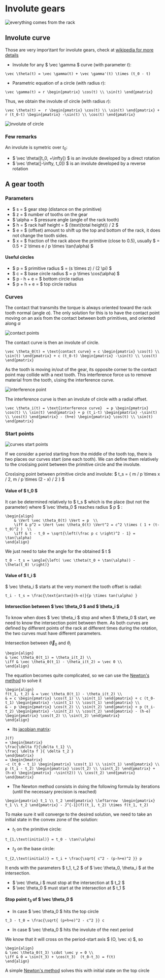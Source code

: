 Involute gears
==============


![everything comes from the rack](/schemes/gear-from-rack.png)


## Involute curve

Those are very impor\tant for involute gears, check at [wikipedia for more details](https://en.wikipedia.org/wiki/Involute)

- Involute for any $ \vec \gamma $ curve (with parameter $t$):     

```{math}
\vec \theta(t) = \vec \gamma(t) + \vec \gamma'(t) \times (t_0 - t)
```

- Parametric equation of a circle (with radius r):     
```{math}
\vec \gamma(t) = r \begin{pmatrix} \cos(t) \\ \sin(t) \end{pmatrix}
```
Thus, we obtain the involute of circle (with radius $r$):     
```{math}
\vec \theta(t) =  r \begin{pmatrix} \cos(t) \\ \sin(t) \end{pmatrix} + r (t_0-t) \begin{pmatrix} -\sin(t) \\ \cos(t) \end{pmatrix} 
```

![involute of circle](/schemes/gear-circle-involute.png)

### Few remarks

An involute is symetric over $t_0$: 
- $ \vec \theta([t_0, +\infty[) $    is an involute developed by a direct rotation
- $ \vec \theta(]-\infty, t_0]) $    is an involute developed by a reverse rotation

## A gear tooth

### Parameters

- $ s = $ gear step (distance on the primitive)
- $ z = $ number of tooths on the gear
- $ \alpha = $ pressure angle (angle of the rack tooth)
- $ h = $ rack half height = $ (\text{total height}) / 2 $
- $ e = $ (offset) amount to shift up the top and bottom of the rack, it does not change the tooth sides.
- $ x = $ fraction of the rack above the primitive (close to 0.5), usually $ = 0.5 + 2 \times  e / p \times \\tan(\alpha) $

#### Useful circles

- $ p = $ primitive radius $ = (s \times z) / (2 \pi)  $
- $ c = $ base circle radius $ = p \times \cos(\alpha) $
- $ p - h + e = $ bottom circle radius
- $ p + h + e = $ top circle radius

### Curves

The contact that transmits the torque is always oriented toward the rack tooth normal (angle $\alpha$).
The only solution for this is to have the contact point moving on an axis from the contact between both primitives, and oriented along $\alpha$

![contact points](/schemes/gear-contact-curve.png)

The contact curve is then an involute of circle.

```{math}
\vec \theta_0(t) = \text{contact curve} = c \begin{pmatrix} \cos(t) \\ \sin(t) \end{pmatrix} + c (t_0-t) \begin{pmatrix} -\sin(t) \\ \cos(t) \end{pmatrix} 
```

As the tooth is moving in/out of the gear, its opposite corner to the contact point may collide with a next tooth. This interference force us to remove material from the tooth, u\sing the interference curve.

![interference point](/schemes/gear-interference-curve.png)

The interference curve is then an involute of circle with a radial offset.

```{math}
\vec \theta_i(t) = \text{interference curve}  = p \begin{pmatrix} \cos(t) \\ \sin(t) \end{pmatrix} + p (t_i-t) \begin{pmatrix} -\sin(t) \\ \cos(t) \end{pmatrix} - (h+e) \begin{pmatrix} \cos(t) \\ \sin(t) \end{pmatrix}
```

<!-- ![curves of tooths identified](/schemes/gear-curves-identified.png) -->

### Start points

![curves start points](/schemes/gear-curves-start.png)

If we consider a period starting from the middle of the tooth top, there is two places our curves start (one each tooth). We can define them relatively to the cros\sing point between the primitive circle and the involute.

Cros\sing point between primitive circle and involute: $ t_s = \{ m / p  \times x / 2,  m / p \times (2 - x) / 2 \} $


#### Value of $ t_0 $

It can be determined relatively to $ t_s $ which is the place (but not the parameter) where $ \vec \theta_0 $ reaches radius $ p $ :

```{math}
\begin{align}
    & \Vert \vec \theta_0(t) \Vert = p  \\
    \iff & p^2 = \Vert \vec \theta_0(t) \Vert^2 = c^2 \times ( 1 + (t-t_0)^2 )  \\
    \iff & t - t_0 = \sqrt{\left(\frac p c \right)^2 - 1} = \tan(\alpha)
\end{align}
```

We just need to take the angle for the obtained $ t $

```{math}
t_0 - t_s = \angle{\left( \vec \theta(t_0 + \tan(\alpha)) - \theta(t_0) \right)} 
```

#### Value of $ t_i $

$ \vec \theta_i $ starts at the very moment the tooth offset is radial:

<!-- ![gear offset radial](/schemes/gear-offset-radial.png) -->

```{math}
t_i - t_s = \frac{\text{arctan}(h-e)}{p \times tan(\alpha) }
```

#### Intersection between $ \vec \theta_0 $ and $ \theta_i $

To know when does $ \vec \theta_i $ stop and when $ \theta_0 $ start, we need to know the intersection point between them. As both curves are defined by different points of the rack at different times during the rotation, the two curves must have different parameters.

Intersection between $\vec \theta_0$ and $\theta_i$

```{math}
\begin{align}
& \vec \theta_0(t_1) = \theta_i(t_2) \\
\iff & \vec \theta_0(t_1) - \theta_i(t_2) = \vec 0 \\
\end{align}
```

The equation becomes quite complicated, so we can use the [Newton's method](https://en.wikipedia.org/wiki/Newton%27s_method) to solve it

```{math}
\begin{align}
f(t_1, t_2) & = \vec \theta_0(t_1) - \theta_i(t_2) \\
& = c \begin{pmatrix} \cos(t_1) \\ \sin(t_1) \end{pmatrix} + c (t_0-t_1) \begin{pmatrix} -\sin(t_1) \\ \cos(t_1) \end{pmatrix} \\
& - p \begin{pmatrix} \cos(t_2) \\ \sin(t_2) \end{pmatrix} + p (t_i-t_2) \begin{pmatrix} -\sin(t_2) \\ \cos(t_2) \end{pmatrix} - (h-e) \begin{pmatrix} \cos(t_2) \\ \sin(t_2) \end{pmatrix}
\end{align}
```


- Its [jacobian matrix](https://en.wikipedia.org/wiki/Jacobian_matrix_and_determinant):

```{math}
J(f)
= \begin{bmatrix} 
\frac{\delta f}{\delta t_1} \\ 
\frac{ \delta f }{ \delta t_2 } 
\end{bmatrix}
= \begin{bmatrix}
-c (t_0 - t_1) \begin{pmatrix} \cos(t_1) \\ \sin(t_1) \end{pmatrix} \\
p (t_i - t_2) \begin{pmatrix} \cos(t_2) \\ \sin(t_2) \end{pmatrix} + (h-e) \begin{pmatrix} -\sin(t2)) \\ \cos(t_2) \end{pmatrix}
\end{bmatrix}
```

- The Newton method consists in doing the following formula by iterations (until the necessary precision is reached)

```{math}
\begin{pmatrix} t_1 \\ t_2 \end{pmatrix} \leftarrow  \begin{pmatrix} t_1 \\ t_2 \end{pmatrix} - J^{-1}(f)(t_1, t_2) \times f(t_1, t_2)
```


To make sure it will converge to the desired solution, we need to take an initial state in the convex zone of the solution:

- $t_1$ on the primitive circle:

```{math}
t_{1,\text(initial)} = t_0 - \tan(\alpha)
```

- $t_2$ on the base circle:

```{math}
t_{2,\text(initial)} = t_i + \frac{\sqrt{ c^2 - (p-h+e)^2 }} p  
```

It ends with the parameters $ t_1, t_2 $ of $ \vec \theta_0, \theta_i $ at the intersection.

- $ \vec \theta_i $ must stop at the intersection at $ t_2 $
- $ \vec \theta_0 $ must start at the intersection at $ t_1 $


#### Stop point $t_3$ of $ \vec \theta_0 $

- In case $ \vec \theta_0 $ hits the top circle

```{math}
t_3 - t_0 = \frac{\sqrt{ (p+h+e)^2 - c^2 }} c 
```

- In case $ \vec \theta_0 $ hits the involute of the next period

We know that it will cross on the period-start axis $ (O, \vec x) $, so
    
```{math}
\begin{align}
& \vec \theta_0(t_3) \cdot \vec y = 0 \\
\iff & 0 = \sin(t_3) + \cos(t_3)  (t_0-t_3) = f(t) 
\end{align}
```

A simple [Newton's method](https://en.wikipedia.org/wiki/Newton%27s_method) solves this with initial state on the top circle

